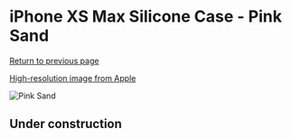 # iPhone XS Max Silicone Case - Pink Sand

[Return to previous page](/iphone_x)

[High-resolution image from Apple](https://store.storeimages.cdn-apple.com/8756/as-images.apple.com/is/MTFD2?wid=4500&hei=4500&fmt=png)

<div style="width: 512px"><img src="/almost_uncompressed/MTFD2.webp" alt="Pink Sand"></div>

## Under construction
